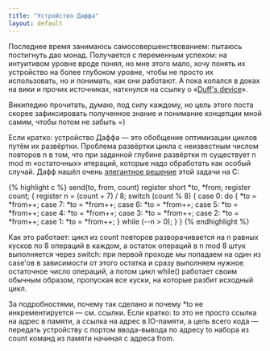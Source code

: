 ```yaml
---
title: "Устройство Даффа"
layout: default
---
```

Последнее время занимаюсь самосовершенствованием: пытаюсь постигнуть дао монад. Получается с переменным успехом: на интуитивом уровне вроде понял, но мне этого мало, хочу понять их устройство на более глубоком уровне, чтобы не просто их использовать, но и понимать, как они работают. А пока копался в доках на вики и прочих источниках, наткнулся на ссылку о «[Duff's device](http://ru.wikipedia.org/wiki/%D0%A3%D1%81%D1%82%D1%80%D0%BE%D0%B9%D1%81%D1%82%D0%B2%D0%BE_%D0%94%D0%B0%D1%84%D1%84%D0%B0)».

Википедию прочитать, думаю, под силу каждому, но цель этого поста скорее зафиксировать полученное знание и понимание концепции мной самим, чтобы потом не забыть =)

Если кратко: устройство Даффа — это обобщение оптимизации циклов путём их развёртки. Проблема развёртки цикла с неизвестным числом повторов n в том, что при заданной глубине развёртки m существует n mod m «остаточных» итераций, которые надо обработать как особый случай. Дафф нашёл очень [элегантное решение](http://www.lysator.liu.se/c/duffs-device.html) этой задачи на C:

{% highlight c %}
send(to, from, count)
register short *to, *from;
register count;
{
    register n = (count + 7) / 8;
    switch (count % 8) {
    case 0: do { *to = *from++;
    case 7:      *to = *from++;
    case 6:      *to = *from++;
    case 5:      *to = *from++;
    case 4:      *to = *from++;
    case 3:      *to = *from++;
    case 2:      *to = *from++;
    case 1:      *to = *from++;
               } while (--n > 0);
    }
}
{% endhighlight %}

Как это работает: цикл из count повторов разворачивается на n равных кусков по 8 операций в каждом, а остаток операций в n mod 8 штук выполняется через switch: при первой проходе мы попадаем на один из case'ов в зависимости от этого остатка и сразу выполняем нужное остаточное число операций, а потом цикл while() работает своим обычным образом, пропуская все куски, на которые разбит исходный цикл.

За подробностями, почему так сделано и почему *to не инкрементируется — см. ссылки. Если кратко: to это не просто ссылка на адрес в памяти, а ссылка на адрес в IO-памяти, а цель всего кода — передать устройству с портом ввода-вывода по адресу to набора из count команд из памяти начиная с адреса from.
